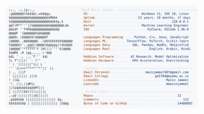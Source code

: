 <picture>
  <source srcset="https://raw.githubusercontent.com/mmazinjameel/mmazinjameel/main/dark_mode.svg?v=1758550276" media="(prefers-color-scheme: dark)">
  <img src="https://raw.githubusercontent.com/mmazinjameel/mmazinjameel/main/light_mode.svg?v=1758550276">
</picture>
